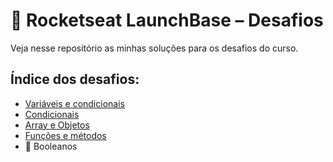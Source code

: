 # 	:rocket: Rocketseat LaunchBase – Desafios

Veja nesse repositório as minhas soluções para os desafios do curso. 

## Índice dos desafios:

* [Variáveis e condicionais](https://github.com/dhiego-gomes/rocketseat-launchbase-desafios/tree/master/01-variaveis-operadores)
* [Condicionais](https://github.com/dhiego-gomes/rocketseat-launchbase-desafios/tree/master/02-condicionais)
* [Array e Objetos](https://github.com/dhiego-gomes/rocketseat-launchbase-desafios/tree/master/03-array-objetos)
* [Funções e métodos](https://github.com/dhiego-gomes/rocketseat-launchbase-desafios/tree/master/04-funcoes-metodos)
* :construction: Booleanos
